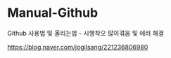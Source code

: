 # Manual-Github


Github 사용법 및 올리는법 - 시행착오 많이겪음 및 에러 해결

https://blog.naver.com/jogilsang/221236806980
